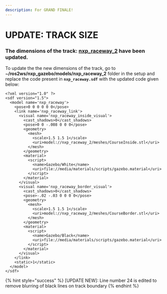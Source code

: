 ```yaml
---
description: For GRAND FINALE!
---
```


# UPDATE: TRACK SIZE

### The dimensions of the track: [**nxp\_raceway\_2**](changing-track.md#track-2)  have been updated.&#x20;

To update the the new dimensions of the track, go to \~**/ros2ws/nxp\_gazebo/models/nxp\_raceway\_2** folder in the setup and replace the code present in **`nxp_raceway.sdf`** with the updated code given below:

```
<?xml version="1.0" ?>
<sdf version="1.5">    
  <model name='nxp_raceway'>
    <pose>0 0 0 0 0 0</pose>
    <link name='nxp_raceway_link'>
      <visual name='nxp_raceway_inside_visual'>
        <cast_shadows>0</cast_shadows>
        <pose>0 0 -.008 0 0 0</pose>
        <geometry>
          <mesh>
            <scale>1.5 1.5 1</scale>
            <uri>model://nxp_raceway_2/meshes/CourseInside.stl</uri>
          </mesh>
        </geometry>
        <material>
          <script>
            <name>Gazebo/White</name>
            <uri>file://media/materials/scripts/gazebo.material</uri>
          </script>
        </material>
      </visual>
      <visual name='nxp_raceway_border_visual'>
        <cast_shadows>0</cast_shadows>
        <pose>-.02 -.03 0 0 0 0</pose>
        <geometry>
          <mesh>
            <scale>1.5 1.5 1</scale>
            <uri>model://nxp_raceway_2/meshes/CourseBorder.stl</uri>
          </mesh>
        </geometry>
        <material>
          <script>
            <name>Gazebo/Black</name>
            <uri>file://media/materials/scripts/gazebo.material</uri>
          </script>
        </material>
      </visual>
    </link>
    <static>1</static>
  </model>
</sdf>
```

{% hint style="success" %}
\[UPDATE NEW]: Line number 24 is edited to remove blurring of black lines on track boundary
{% endhint %}
